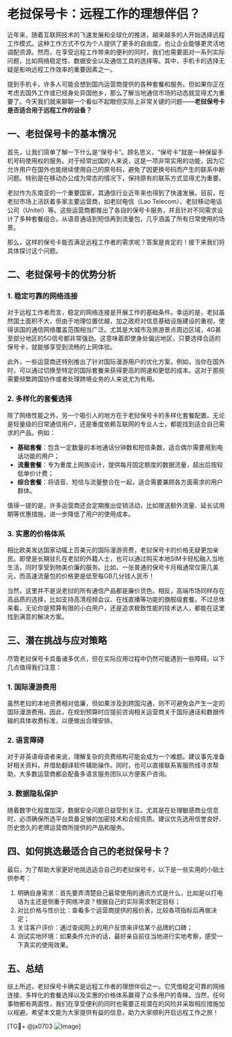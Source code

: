 # 老挝保号卡：远程工作的理想伴侣？

近年来，随着互联网技术的飞速发展和全球化的推进，越来越多的人开始选择远程工作模式。这种工作方式不仅为个人提供了更多的自由度，也让企业能够更灵活地调配资源。然而，在享受远程工作带来的便利的同时，我们也需要面对一系列实际问题，比如网络稳定性、数据安全以及通信工具的选择等。其中，手机卡的选择无疑是影响远程工作效率的重要因素之一。

提到手机卡，许多人可能会想到国内运营商提供的各种套餐和服务。但如果你正在考虑去国外工作或已经身处异国他乡，那么了解当地通信市场的动态就显得尤为重要了。今天我们就来聊聊一个看似不起眼但实际上非常关键的问题——**老挝保号卡是否适合用于远程工作的设备？**

## 一、老挝保号卡的基本情况

首先，让我们简单了解一下什么是“保号卡”。顾名思义，“保号卡”就是一种保留手机号码使用权的服务。对于经常出国的人来说，这是一项非常实用的功能，因为它允许用户在国外也能继续使用自己的原号码，避免了因更换号码而产生的联系中断问题。特别是在移动办公成为常态的情况下，保持原有的联系方式显得尤为重要。

老挝作为东南亚的一个重要国家，其通信行业近年来也得到了快速发展。目前，在老挝市场上活跃着多家主要运营商，如老挝电信（Lao Telecom）、老挝移动电话公司（Unitel）等。这些运营商都推出了各自的保号卡服务，并且针对不同需求设计了多种套餐组合。从语音通话到短信再到流量包，几乎涵盖了所有日常使用的场景。

那么，这样的保号卡能否满足远程工作者的需求呢？答案是肯定的！接下来我们将具体探讨这个问题。

## 二、老挝保号卡的优势分析

### 1. 稳定可靠的网络连接

对于远程工作者而言，稳定的网络连接是开展工作的基础条件。幸运的是，老挝虽然国土面积不大，但由于地理位置优越，加之政府对信息基础设施建设的重视，使得该国的通信网络覆盖范围相当广泛。尤其是大城市及旅游景点周边区域，4G甚至部分地区的5G信号都非常强劲。这意味着即使身处偏远地区，只要选择合适的保号卡，就能够享受到流畅的上网体验。

此外，一些运营商还特别推出了针对国际漫游用户的优化方案。例如，当你在国外时，可以通过切换至特定的国际套餐来获得更高的网速和更低的成本。这对于那些需要频繁跨国协作或者处理跨境业务的人来说尤为有用。

### 2. 多样化的套餐选择

除了网络性能之外，另一个吸引人的地方在于老挝保号卡的多样化套餐配置。无论是轻量级的日常通信用户，还是重度依赖互联网的专业人士，都能找到适合自己需求的产品。例如：

- **基础套餐**：包含一定数量的本地通话分钟数和短信条数，适合偶尔需要用到电话功能的用户；
- **流量套餐**：专为重度上网族设计，提供每月固定额度的数据流量，超出后按较低单价计费；
- **综合套餐**：将语音、短信与流量整合在一起，适合需要兼顾各方面需求的用户群体。

值得一提的是，许多运营商还会定期推出促销活动，比如赠送额外流量、延长试用期等优惠措施，进一步降低了用户的使用成本。

### 3. 实惠的价格体系

相比欧美发达国家动辄上百美元的国际漫游资费，老挝保号卡的价格无疑更加亲民。即使是长期驻扎在老挝的外籍人士，也可以通过购买本地SIM卡轻松融入当地生活，同时享受到物美价廉的服务。比如，一张普通的保号卡月租通常仅需几美元，而高速流量包的价格更是低至每GB几分钱人民币！

当然，这里并不是说老挝的所有通信产品都是廉价货色。相反，高端市场同样存在高品质的选择，比如支持高清视频会议、在线直播等功能的旗舰级套餐。不过总体来看，无论你是预算有限的小白用户，还是追求极致性能的技术达人，都能在这里找到满意的解决方案。

## 三、潜在挑战与应对策略

尽管老挝保号卡具备诸多优点，但在实际应用过程中仍然可能遇到一些障碍。以下几点值得我们注意：

### 1. 国际漫游费用

虽然老挝的本地资费相对低廉，但如果涉及到跨国沟通，则不可避免会产生一定的国际漫游费用。因此，在规划预算时应提前咨询相关运营商关于国际通话和数据传输的具体收费标准，以便做出合理安排。

### 2. 语言障碍

对于非英语母语者来说，理解复杂的资费结构可能会成为一个难题。建议事先准备好相关资料，并借助翻译软件辅助操作。同时，也可以直接联系客服热线寻求帮助，大多数运营商都会配备多语言服务团队以方便客户咨询。

### 3. 数据隐私保护

随着数字化程度加深，数据安全问题日益受到关注。尤其是在处理敏感商业信息时，必须确保所选平台具备足够的加密技术和合规资质。建议优先选用信誉良好、历史悠久的老牌运营商所提供的产品和服务。

## 四、如何挑选最适合自己的老挝保号卡？

最后，为了帮助大家更好地挑选适合自己的老挝保号卡，以下是一些实用的小贴士供参考：

1. 明确自身需求：首先要弄清楚自己最常使用的通讯方式是什么，比如是以打电话为主还是侧重于网络冲浪？根据自己的实际需求制定目标；
2. 对比价格与性价比：查看多个运营商提供的报价表，比较各项指标后再做决定；
3. 关注客户评价：通过查阅网上的用户反馈来评估某个品牌的口碑；
4. 测试实地环境：如果条件允许的话，最好亲自前往当地进行实地考察，感受一下真实的使用效果。

## 五、总结

综上所述，老挝保号卡确实是远程工作者的理想伴侣之一。它凭借稳定可靠的网络连接、多样化的套餐选择以及实惠的价格体系赢得了众多用户的青睐。当然，任何事物都有两面性，我们在享受便利的同时也需要正视潜在的风险并采取相应措施加以规避。希望本文能为大家提供有益的信息，助力大家顺利开启远程工作之旅！

[TG💪+ @jx0703 ![Image](https://github.com/user-attachments/assets/dbca1d08-cadb-493c-b0ec-ad6f7a83f270)]